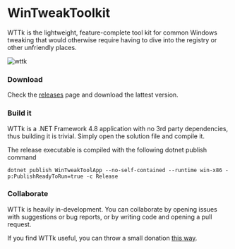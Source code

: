 # WinTweakToolkit

WTTk is the lightweight, feature-complete tool kit for common Windows tweaking that would otherwise require having to dive into the registry or other unfriendly places.

![wttk](https://user-images.githubusercontent.com/22557859/224830723-14a8f834-29db-4c32-9232-948849b8f27d.png)

### Download

Check the [releases](https://github.com/markski1/WinTweakTool/releases) page and download the lattest version.

### Build it

WTTk is a .NET Framework 4.8 application with no 3rd party dependencies, thus building it is trivial. Simply open the solution file and compile it.

The release executable is compiled with the following dotnet publish command
```
dotnet publish WinTweakToolApp --no-self-contained --runtime win-x86 -p:PublishReadyToRun=true -c Release
```

### Collaborate

WTTk is heavily in-development. You can collaborate by opening issues with suggestions or bug reports, or by writing code and opening a pull request.

If you find WTTk useful, you can throw a small donation [this way](https://markski.ar/donate).
